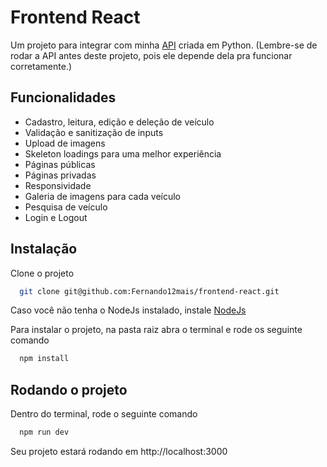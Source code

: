 
# Frontend React

Um projeto para integrar com minha [API](https://github.com/Fernando12mais/vehicles/tree/main) criada em Python. (Lembre-se de rodar a API antes deste projeto, pois ele depende dela pra funcionar corretamente.)




## Funcionalidades

- Cadastro, leitura, edição e deleção de veículo
- Validação e sanitização de inputs
- Upload de imagens
- Skeleton loadings para uma melhor experiência
- Páginas públicas
- Páginas privadas
- Responsividade
- Galeria de imagens para cada veículo
- Pesquisa de veículo
- Login e Logout




## Instalação
Clone o projeto



```bash
  git clone git@github.com:Fernando12mais/frontend-react.git

```
Caso você não tenha o NodeJs instalado, instale [NodeJs](https://nodejs.org/en)

Para instalar o projeto, na pasta raiz abra o terminal e rode os seguinte comando

```bash
  npm install 
```

## Rodando o projeto

Dentro do terminal, rode o seguinte comando

```bash
  npm run dev 

```


Seu projeto estará rodando em http://localhost:3000
    
